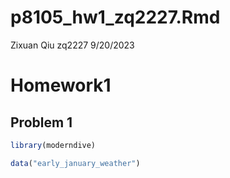 p8105_hw1_zq2227.Rmd
================
Zixuan Qiu zq2227
9/20/2023

# Homework1

## Problem 1

``` r
library(moderndive)
```

``` r
data("early_january_weather")
```
